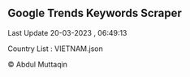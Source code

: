 

## Google Trends Keywords Scraper 
 
Last Update 20-03-2023 , 06:49:13

Country List :
VIETNAM.json



© Abdul Muttaqin 
